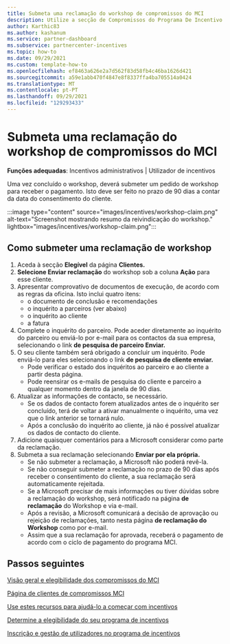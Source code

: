 ```yaml
---
title: Submeta uma reclamação do workshop de compromissos do MCI
description: Utilize a secção de Compromissos do Programa De Incentivo ao Comércio da Microsoft (MCI) para apresentar reclamações de workshops.
author: Karthic83
ms.author: kashanum
ms.service: partner-dashboard
ms.subservice: partnercenter-incentives
ms.topic: how-to
ms.date: 09/29/2021
ms.custom: template-how-to
ms.openlocfilehash: ef8463a626e2a7d562f83d58fb4c46ba1626d421
ms.sourcegitcommit: a59e1abb470f4847e8f8337ffa4ba705514a0424
ms.translationtype: MT
ms.contentlocale: pt-PT
ms.lasthandoff: 09/29/2021
ms.locfileid: "129293433"
---
```

# <a name="submit-an-mci-engagements-workshop-claim"></a>Submeta uma reclamação do workshop de compromissos do MCI 

**Funções adequadas**: Incentivos administrativos | Utilizador de incentivos

Uma vez concluído o workshop, deverá submeter um pedido de workshop para receber o pagamento. Isto deve ser feito no prazo de 90 dias a contar da data do consentimento do cliente.

:::image type="content" source="images/incentives/workshop-claim.png" alt-text="Screenshot mostrando resumo da reivindicação do workshop." lightbox="images/incentives/workshop-claim.png":::

## <a name="how-to-submit-a-workshop-claim"></a>Como submeter uma reclamação de workshop 

1. Aceda à secção **Elegível** da página **Clientes.**
2. **Selecione Enviar reclamação** do workshop sob a coluna **Ação** para esse cliente.
3. Apresentar comprovativo de documentos de execução, de acordo com as regras da oficina. Isto inclui quatro itens:
   - o documento de conclusão e recomendações
   - o inquérito a parceiros (ver abaixo)
   - o inquérito ao cliente
   - a fatura
4. Complete o inquérito do parceiro. Pode aceder diretamente ao inquérito do parceiro ou enviá-lo por e-mail para os contactos da sua empresa, selecionando o link **de pesquisa de parceiro Enviar.**
5.  O seu cliente também será obrigado a concluir um inquérito. Pode enviá-lo para eles selecionando o link **de pesquisa de cliente enviar.**
    - Pode verificar o estado dos inquéritos ao parceiro e ao cliente a partir desta página.
    - Pode reensirar os e-mails de pesquisa do cliente e parceiro a qualquer momento dentro da janela de 90 dias.
6. Atualizar as informações de contacto, se necessário.
   - Se os dados de contacto forem atualizados antes de o inquérito ser concluído, terá de voltar a ativar manualmente o inquérito, uma vez que o link anterior se tornará nulo.
   - Após a conclusão do inquérito ao cliente, já não é possível atualizar os dados de contacto do cliente.
7. Adicione quaisquer comentários para a Microsoft considerar como parte da reclamação.
8. Submeta a sua reclamação selecionando **Enviar por ela própria.**
   - Se não submeter a reclamação, a Microsoft não poderá revê-la.
   - Se não conseguir submeter a reclamação no prazo de 90 dias após receber o consentimento do cliente, a sua reclamação será automaticamente rejeitada.
   - Se a Microsoft precisar de mais informações ou tiver dúvidas sobre a reclamação do workshop, será notificado na página **de reclamação** do Workshop e via e-mail.
   - Após a revisão, a Microsoft comunicará a decisão de aprovação ou rejeição de reclamações, tanto nesta página **de reclamação do Workshop** como por e-mail.
   - Assim que a sua reclamação for aprovada, receberá o pagamento de acordo com o ciclo de pagamento do programa MCI.
  
 ## <a name="next-steps"></a>Passos seguintes
[Visão geral e elegibilidade dos compromissos do MCI](/mci-engagements)

[Página de clientes de compromissos MCI](/mci-engagements-customers)

[Use estes recursos para ajudá-lo a começar com incentivos](/incentives-get-started-intro)

[Determine a elegibilidade do seu programa de incentivos](/incentives-determined-your-program-eligibility)

[Inscrição e gestão de utilizadores no programa de incentivos](/incentives-enroll)